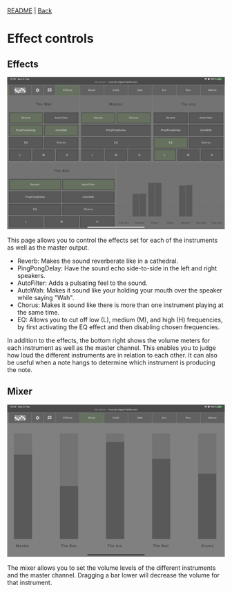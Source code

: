 [README](../../README.md) | [Back](gui.md)

# Effect controls
## Effects
![Effects](images/effects.png)

This page allows you to control the effects set for each of the instruments as well as the master output.

- Reverb: Makes the sound reverberate like in a cathedral.
- PingPongDelay: Have the sound echo side-to-side in the left and right speakers.
- AutoFilter: Adds a pulsating feel to the sound.
- AutoWah: Makes it sound like your holding your mouth over the speaker while saying "Wah".
- Chorus: Makes it sound like there is more than one instrument playing at the same time.
- EQ: Allows you to cut off low (L), medium (M), and high (H) frequencies, by first activating the EQ effect and then disabling chosen frequencies.

In addition to the effects, the bottom right shows the volume meters for each instrument as well as the master channel. This enables you to judge how loud the different instruments are in relation to each other. It can also be useful when a note hangs to determine which instrument is producing the note.

## Mixer
![Mixer](images/mixer.jpeg)

The mixer allows you to set the volume levels of the different instruments and the master channel. Dragging a bar lower will decrease the volume for that instrument.
